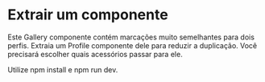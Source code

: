 # Extrair um componente

Este Gallery componente contém marcações muito semelhantes para dois perfis. Extraia um Profile componente dele para reduzir a duplicação. Você precisará escolher quais acessórios passar para ele.

Utilize npm install e npm run dev.
